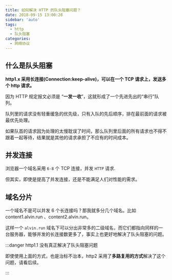 ```yaml
---
title: 如何解决 HTTP 的队头阻塞问题？
date: 2018-09-15 13:00:28
sidebar: 'auto'
tags:
  - http
  - 队头阻塞
categories:
  - 网络协议
---
```


## 什么是队头阻塞

**http1.x 采用长连接(Connection:keep-alive)，可以在一个 TCP 请求上，发送多个 http 请求。**

因为 HTTP 规定报文必须是 “**一发一收**”，这就形成了一个先进先出的“串行”队列。

队列里的请求没有轻重缓急的优先级，只有入队的先后顺序，排在最前面的请求被最优先处理。

如果队首的请求因为处理的太慢耽误了时间，那么队列里后面的所有请求也不得不跟着一起等待，结果就是其他的请求承担了不应有的时间成本。

## 并发连接

浏览器一个域名采用 `6-8` 个 TCP 连接，并发 `HTTP` 请求.

但其实，即使是提高了并发连接，还是不能满足人们对性能的需求。

## 域名分片

一个域名不是可以并发 6 个长连接吗？那我就多分几个域名。比如 content1.alvin.run 、content2.alvin.run。

这样一个 `alvin.run` 域名下可以分出非常多的二级域名，而它们都指向同样的一台服务器，能够并发的长连接数更多了，事实上也更好地解决了队头阻塞的问题。

:::danger http1.1 没有真正解决了队头阻塞问题

即使使用上面的方式，也是治标不治本，http2 采用了**多路复用的方式**解决了这个问题，请看后续。

:::

